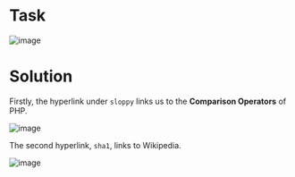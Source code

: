 # Task
![image](https://user-images.githubusercontent.com/44528004/132819566-2f6e9cab-3607-47cd-9277-7497cfd25a0a.png)

# Solution
Firstly, the hyperlink under `sloppy` links us to the **Comparison Operators** of PHP.  

![image](https://user-images.githubusercontent.com/44528004/132819818-fbf3d8da-eaef-4a1f-b126-de9a7cb4fcc0.png)

The second hyperlink, `sha1`, links to Wikipedia.  

![image](https://user-images.githubusercontent.com/44528004/132819939-49caa858-625b-44dd-84f4-3b037e180c07.png)

